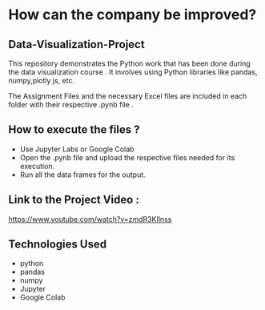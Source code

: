 # How can the company be improved?
## Data-Visualization-Project 
This repository demonstrates the Python work that has been done during the data visualization course .
It involves using Python libraries like pandas, numpy,plotly js, etc. 

The Assignment Files and the necessary Excel files are included in each folder with their respective .pynb file .

## How to execute the files ?
- Use Jupyter Labs or Google Colab
- Open the .pynb file and upload the respective files needed for its execution.
- Run all the data frames for the output.

## Link to the Project Video :
  https://www.youtube.com/watch?v=zmdR3KIlnss

## Technologies Used
- python
- pandas
- numpy
- Jupyter
- Google Colab

